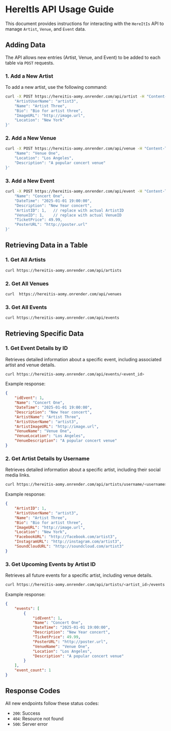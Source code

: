 # HereItIs API Usage Guide

This document provides instructions for interacting with the `HereItIs` API to manage `Artist`, `Venue`, and `Event` data.


## Adding Data

The API allows new entries (Artist, Venue, and Event) to be added to each table via `POST` requests.

### 1. Add a New Artist

To add a new artist, use the following command:

```bash
curl -X POST https://hereitis-aomy.onrender.com/api/artist -H "Content-Type: application/json" -d '{
    "ArtistUserName": "artist3",
    "Name": "Artist Three",
    "Bio": "Bio for artist three",
    "ImageURL": "http://image.url",
    "Location": "New York"
}'
```

### 2. Add a New Venue
```bash
curl -X POST https://hereitis-aomy.onrender.com/api/venue -H "Content-Type: application/json" -d '{
    "Name": "Venue One",
    "Location": "Los Angeles",
    "Description": "A popular concert venue"
}'
```

### 3. Add a New Event
```bash
curl -X POST https://hereitis-aomy.onrender.com/api/event -H "Content-Type: application/json" -d '{
    "Name": "Concert One",
    "DateTime": "2025-01-01 19:00:00",
    "Description": "New Year concert",
    "ArtistID": 1,   // replace with actual ArtistID
    "VenueID": 1,    // replace with actual VenueID
    "TicketPrice": 49.99,
    "PosterURL": "http://poster.url"
}'
```

## Retrieving Data in a Table

### 1. Get All Artists
```bash
curl https://hereitis-aomy.onrender.com/api/artists
```
### 2. Get All Venues
```bash
curl  https://hereitis-aomy.onrender.com/api/venues
```

### 3. Get All Events
```bash
curl https://hereitis-aomy.onrender.com/api/events
```

## Retrieving Specific Data

### 1. Get Event Details by ID
Retrieves detailed information about a specific event, including associated artist and venue details.

```bash
curl https://hereitis-aomy.onrender.com/api/events/<event_id>
```

Example response:
```json
{
    "idEvent": 1,
    "Name": "Concert One",
    "DateTime": "2025-01-01 19:00:00",
    "Description": "New Year concert",
    "ArtistName": "Artist Three",
    "ArtistUserName": "artist3",
    "ArtistImageURL": "http://image.url",
    "VenueName": "Venue One",
    "VenueLocation": "Los Angeles",
    "VenueDescription": "A popular concert venue"
}
```

### 2. Get Artist Details by Username
Retrieves detailed information about a specific artist, including their social media links.

```bash
curl https://hereitis-aomy.onrender.com/api/artists/username/<username>
```

Example response:
```json
{
    "ArtistID": 1,
    "ArtistUserName": "artist3",
    "Name": "Artist Three",
    "Bio": "Bio for artist three",
    "ImageURL": "http://image.url",
    "Location": "New York",
    "FacebookURL": "http://facebook.com/artist3",
    "InstagramURL": "http://instagram.com/artist3",
    "SoundCloudURL": "http://soundcloud.com/artist3"
}
```

### 3. Get Upcoming Events by Artist ID
Retrieves all future events for a specific artist, including venue details.

```bash
curl https://hereitis-aomy.onrender.com/api/artists/<artist_id>/events
```

Example response:
```json
{
    "events": [
        {
            "idEvent": 1,
            "Name": "Concert One",
            "DateTime": "2025-01-01 19:00:00",
            "Description": "New Year concert",
            "TicketPrice": 49.99,
            "PosterURL": "http://poster.url",
            "VenueName": "Venue One",
            "Location": "Los Angeles",
            "Description": "A popular concert venue"
        }
    ],
    "event_count": 1
}
```

## Response Codes

All new endpoints follow these status codes:
- `200`: Success
- `404`: Resource not found
- `500`: Server error
